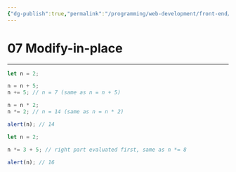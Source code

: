 ```yaml
---
{"dg-publish":true,"permalink":"/programming/web-development/front-end/javascript-vanilla/01-basics/06-basic-operators/07-modify-in-place/","tags":["programming","webdevelopment","frontend","JavaScript"],"created":"2024-11-09T11:30:42.329+08:00"}
---
```



# 07 Modify-in-place

---

```javascript
let n = 2;

n = n + 5;
n += 5; // n = 7 (same as n = n + 5)

n = n * 2;
n *= 2; // n = 14 (same as n = n * 2)

alert(n); // 14
```

```javascript
let n = 2;

n *= 3 + 5; // right part evaluated first, same as n *= 8

alert(n); // 16
```
